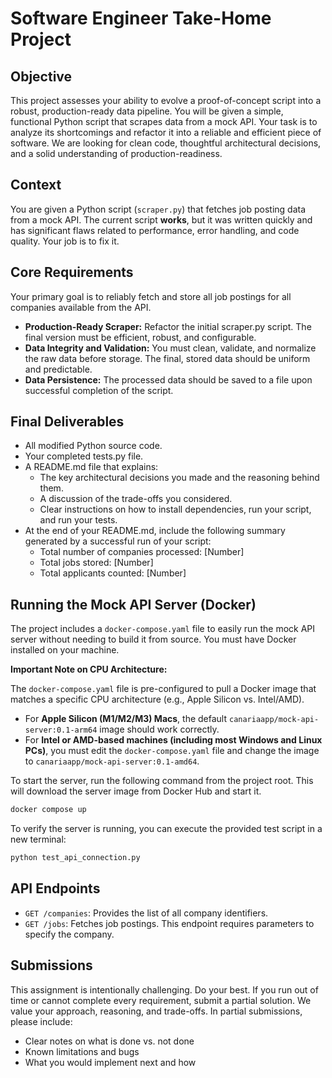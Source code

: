 # Software Engineer Take-Home Project

## Objective
This project assesses your ability to evolve a proof-of-concept script into a robust, production-ready data pipeline. You will be given a simple, functional Python script that scrapes data from a mock API. Your task is to analyze its shortcomings and refactor it into a reliable and efficient piece of software. We are looking for clean code, thoughtful architectural decisions, and a solid understanding of production-readiness.

## Context
You are given a Python script (`scraper.py`) that fetches job posting data from a mock API. The current script **works**, but it was written quickly and has significant flaws related to performance, error handling, and code quality. Your job is to fix it.

## Core Requirements
Your primary goal is to reliably fetch and store all job postings for all companies available from the API.

- **Production-Ready Scraper:** Refactor the initial scraper.py script. The final version must be efficient, robust, and configurable.
- **Data Integrity and Validation:** You must clean, validate, and normalize the raw data before storage. The final, stored data should be uniform and predictable.
- **Data Persistence:** The processed data should be saved to a file upon successful completion of the script.

## Final Deliverables
- All modified Python source code.
- Your completed tests.py file.
- A README.md file that explains:
    - The key architectural decisions you made and the reasoning behind them.
    - A discussion of the trade-offs you considered.
    - Clear instructions on how to install dependencies, run your script, and run your tests.
- At the end of your README.md, include the following summary generated by a successful run of your script:
    - Total number of companies processed: [Number]
    - Total jobs stored: [Number]
    - Total applicants counted: [Number]

## Running the Mock API Server (Docker)

The project includes a `docker-compose.yaml` file to easily run the mock API server without needing to build it from source. You must have Docker installed on your machine.

**Important Note on CPU Architecture:**

The `docker-compose.yaml` file is pre-configured to pull a Docker image that matches a specific CPU architecture (e.g., Apple Silicon vs. Intel/AMD).

* For **Apple Silicon (M1/M2/M3) Macs**, the default `canariaapp/mock-api-server:0.1-arm64` image should work correctly.
* For **Intel or AMD-based machines (including most Windows and Linux PCs)**, you must edit the `docker-compose.yaml` file and change the image to `canariaapp/mock-api-server:0.1-amd64`.

To start the server, run the following command from the project root. This will download the server image from Docker Hub and start it.

```bash
docker compose up
```
To verify the server is running, you can execute the provided test script in a new terminal:
```bash
python test_api_connection.py
```

## API Endpoints
- `GET /companies`: Provides the list of all company identifiers.
- `GET /jobs`: Fetches job postings. This endpoint requires parameters to specify the company.


## Submissions
This assignment is intentionally challenging. Do your best. If you run out of time or cannot complete every requirement, submit a partial solution. We value your approach, reasoning, and trade-offs. In partial submissions, please include:
- Clear notes on what is done vs. not done
- Known limitations and bugs
- What you would implement next and how